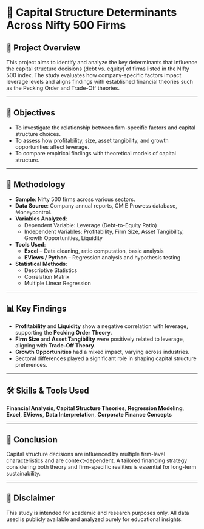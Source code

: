 # 🏢 Capital Structure Determinants Across Nifty 500 Firms

## 📘 Project Overview

This project aims to identify and analyze the key determinants that influence the capital structure decisions (debt vs. equity) of firms listed in the Nifty 500 index. The study evaluates how company-specific factors impact leverage levels and aligns findings with established financial theories such as the Pecking Order and Trade-Off theories.

---

## 🎯 Objectives

- To investigate the relationship between firm-specific factors and capital structure choices.
- To assess how profitability, size, asset tangibility, and growth opportunities affect leverage.
- To compare empirical findings with theoretical models of capital structure.

---

## 🧪 Methodology

- **Sample**: Nifty 500 firms across various sectors.
- **Data Source**: Company annual reports, CMIE Prowess database, Moneycontrol.
- **Variables Analyzed**:
  - Dependent Variable: Leverage (Debt-to-Equity Ratio)
  - Independent Variables: Profitability, Firm Size, Asset Tangibility, Growth Opportunities, Liquidity
- **Tools Used**:
  - **Excel** – Data cleaning, ratio computation, basic analysis
  - **EViews / Python** – Regression analysis and hypothesis testing
- **Statistical Methods**:
  - Descriptive Statistics
  - Correlation Matrix
  - Multiple Linear Regression

---

## 📊 Key Findings

- **Profitability** and **Liquidity** show a negative correlation with leverage, supporting the **Pecking Order Theory**.
- **Firm Size** and **Asset Tangibility** were positively related to leverage, aligning with **Trade-Off Theory**.
- **Growth Opportunities** had a mixed impact, varying across industries.
- Sectoral differences played a significant role in shaping capital structure preferences.

---

## 🛠 Skills & Tools Used

**Financial Analysis**, **Capital Structure Theories**, **Regression Modeling**,  
**Excel**, **EViews**, **Data Interpretation**, **Corporate Finance Concepts**

---

## 📌 Conclusion

Capital structure decisions are influenced by multiple firm-level characteristics and are context-dependent. A tailored financing strategy considering both theory and firm-specific realities is essential for long-term sustainability.

---

## 📎 Disclaimer

This study is intended for academic and research purposes only. All data used is publicly available and analyzed purely for educational insights.
